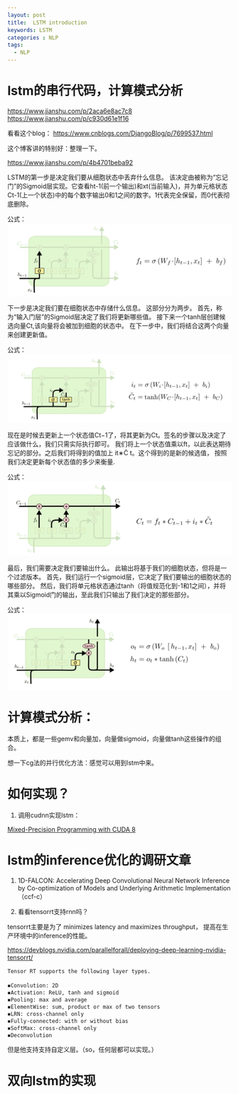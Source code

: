 ```yaml
---
layout: post
title:  LSTM introduction
keywords: LSTM
categories : NLP
tags:
  - NLP
---
```


# lstm的串行代码，计算模式分析

https://www.jianshu.com/p/2aca6e8ac7c8
https://www.jianshu.com/p/c930d61e1f16

看看这个blog：
https://www.cnblogs.com/DjangoBlog/p/7699537.html

这个博客讲的特别好：整理一下。

https://www.jianshu.com/p/4b4701beba92


LSTM的第一步是决定我们要从细胞状态中丢弃什么信息。 该决定由被称为“忘记门”的Sigmoid层实现。它查看ht-1(前一个输出)和xt(当前输入)，并为单元格状态Ct-1(上一个状态)中的每个数字输出0和1之间的数字。1代表完全保留，而0代表彻底删除。

公式：  ![](/images/NLP/lstm-1.png)


下一步是决定我们要在细胞状态中存储什么信息。 这部分分为两步。 首先，称为“输入门层”的Sigmoid层决定了我们将更新哪些值。 接下来一个tanh层创建候选向量Ct,该向量将会被加到细胞的状态中。 在下一步中，我们将结合这两个向量来创建更新值。

公式：  ![](/images/NLP/lstm-2.png)



现在是时候去更新上一个状态值Ct−1了，将其更新为Ct。签名的步骤以及决定了应该做什么，我们只需实际执行即可。
我们将上一个状态值乘以ft，以此表达期待忘记的部分。之后我们将得到的值加上 it∗C̃ t。这个得到的是新的候选值， 按照我们决定更新每个状态值的多少来衡量.

公式：  ![](/images/NLP/lstm-3.png)



最后，我们需要决定我们要输出什么。 此输出将基于我们的细胞状态，但将是一个过滤版本。 首先，我们运行一个sigmoid层，它决定了我们要输出的细胞状态的哪些部分。 然后，我们将单元格状态通过tanh（将值规范化到-1和1之间），并将其乘以Sigmoid门的输出，至此我们只输出了我们决定的那些部分。

公式：  ![](/images/NLP/lstm-4.png)


# 计算模式分析：

本质上，都是一些gemv和向量加，向量做sigmoid，向量做tanh这些操作的组合。

想一下cg法的并行优化方法：感觉可以用到lstm中来。



# 如何实现？

1. 调用cudnn实现lstm：

[Mixed-Precision Programming with CUDA 8](https://devblogs.nvidia.com/parallelforall/mixed-precision-programming-cuda-8/)


# lstm的inference优化的调研文章

1. 1D-FALCON: Accelerating Deep Convolutional Neural Network Inference by Co-optimization of Models and Underlying Arithmetic Implementation（ccf-c）

2.  看看tensorrt支持rnn吗？

tensorrt主要是为了 minimizes latency and maximizes throughput， 提高在生产环境中的inference的性能。

https://devblogs.nvidia.com/parallelforall/deploying-deep-learning-nvidia-tensorrt/


    Tensor RT supports the following layer types.

    ◾Convolution: 2D
    ◾Activation: ReLU, tanh and sigmoid
    ◾Pooling: max and average
    ◾ElementWise: sum, product or max of two tensors
    ◾LRN: cross-channel only
    ◾Fully-connected: with or without bias
    ◾SoftMax: cross-channel only
    ◾Deconvolution

但是他支持支持自定义层。（so，任何层都可以实现。）

# 双向lstm的实现



